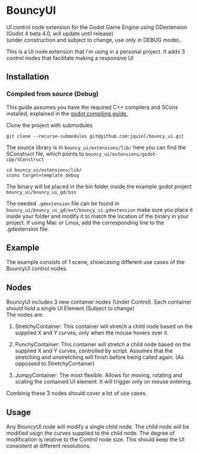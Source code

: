 # BouncyUI
UI control node extension for the Godot Game Engine using GDextension (Godot 4 beta 4.0, will update until release)  
(under construction and subject to change, use only in DEBUG mode)..

This is a UI node extension that i'm using in a personal project. It adds 3 control nodes that facilitate making a responsive UI


## Installation
### Compiled from source (Debug)  

This guide assumes you have the required C++ compilers and SCons installed, explained in the [godot compiling guide.](https://docs.godotengine.org/en/stable/development/compiling/index.html) 

Clone the project with submodules  
```
git clone --recurse-submodules git@github.com:jquinl/bouncy_ui.git
```  
The source library is in `bouncy_ui/extensions/lib/` here you can find the SConstruct file, which points to `bouncy_ui/extensions/godot-cpp/SConstruct`  
```
cd bouncy_ui/extensions/lib/
scons target=template_debug
```  
The binary will be placed in the bin folder inside the example godot project `bouncy_ui/bouncy_ui_gd/bin`  

The needed `.gdextension` file can be found in `bouncy_ui/bouncy_ui_gd/ext/bouncy_ui.gdextension`  make sure you place it inside your folder and modify it to match the location of the binary in your project. If using Mac or Linux, add the corresponding line to the .gdextension file.

## Example
The example consists of 1 scene, showcasing different use cases of the BouncyUI control nodes.  

## Nodes
BouncyUI includes 3 new container nodes (Under Control). Each container should hold a single UI Element.(Subject to change)  
The nodes are:  

1.  StretchyContainer: This container will stretch a child node based on the supplied X and Y curves, only when the mouse hovers over it.

2.  PunchyContainer: This container will stretch a child node based on the supplied X and Y curves, controlled by script. Assumes that the stretching and unstretching will finish before being called again. (As oppossed to StretchyContainer) 

3.  JumpyContainer: The most flexible. Allows for moving, rotating and scaling the contained UI element. It will trigger only on mouse entering.

Combinig these 3 nodes should cover a lot of use cases.

## Usage
Any BouncyUI node will modify a single child node. The child node will be modified usign the curves supplied to the child node. The degree of modification is relative to the Control node size. This should keep the UI consistent at different resolutions.
